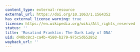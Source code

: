 ```yaml
---
content_type: external-resource
external_url: https://doi.org/10.1063/1.1564352
has_external_license_warning: true
license: https://en.wikipedia.org/wiki/All_rights_reserved
status: ''
title: 'Rosalind Franklin: The Dark Lady of DNA'
uid: d40bc8c3-ca4b-4580-b279-975c5d652852
wayback_url: ''
---
```

